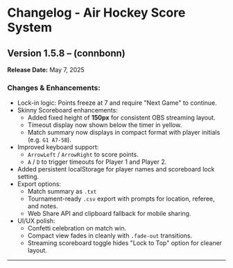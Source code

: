 # Changelog - Air Hockey Score System

## Version 1.5.8 – (connbonn)
**Release Date:** May 7, 2025

### Changes & Enhancements:
- Lock-in logic: Points freeze at 7 and require "Next Game" to continue.
- Skinny Scoreboard enhancements:
  - Added fixed height of **150px** for consistent OBS streaming layout.
  - Timeout display now shown below the timer in yellow.
  - Match summary now displays in compact format with player initials (e.g. `G1 A7-5B`).
- Improved keyboard support:
  - `ArrowLeft` / `ArrowRight` to score points.
  - `A` / `D` to trigger timeouts for Player 1 and Player 2.
- Added persistent localStorage for player names and scoreboard lock setting.
- Export options:
  - Match summary as `.txt`
  - Tournament-ready `.csv` export with prompts for location, referee, and notes.
  - Web Share API and clipboard fallback for mobile sharing.
- UI/UX polish:
  - Confetti celebration on match win.
  - Compact view fades in cleanly with `.fade-out` transitions.
  - Streaming scoreboard toggle hides "Lock to Top" option for cleaner layout.

---
